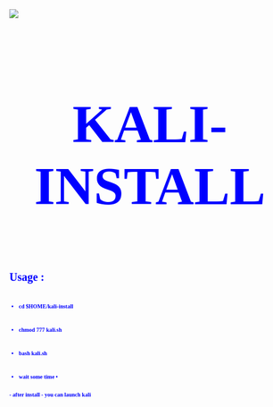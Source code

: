 <html>
  <body>
 <img src='https://encrypted-tbn0.gstatic.com/images?q=tbn:ANd9GcSwtgYAPoeOcPW9GrU802S7LI2l4KuGVyz0SQ&usqp=CAU'/>

 <font color=blue size='10px' face='tahoma'>
 <h1> <p align='center'> <b> KALI-INSTALL <br> </h1>
  </body>

 <font size='1px'>
 <h1>  Usage : </h1>
<br>

 * cd $HOME/kali-install
<br> 

* chmod 777 kali.sh
<br> 

* bash kali.sh
<br> 

* wait some time •
<br>
- after install - you can launch kali 
</html>
